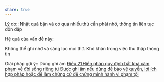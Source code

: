 ```yaml
---
share: true
---
```

Lý do:: Nhật quá bận và có quá nhiều thứ cần phải nhớ, thông tin liên tục dồn dập

Hệ quả của vấn đề này:


Không thể ghi nhớ và sàng lọc mọi thứ. Khó khăn trong việc thu thập thông tin

Giải pháp gợi ý:: Dùng ghi âm
[Điều 21 Hiến pháp quy định bất khả xâm phạm về đời sống riêng tư](../Th%C3%A1ch%20th%E1%BB%A9c/Lu%E1%BA%ADt%20ph%C3%A1p,%20x%C3%A3%20h%E1%BB%99i,%20%C4%91%E1%BA%A1o%20%C4%91%E1%BB%A9c/%C4%90i%E1%BB%81u%2021%20Hi%E1%BA%BFn%20ph%C3%A1p%20quy%20%C4%91%E1%BB%8Bnh%20b%E1%BA%A5t%20kh%E1%BA%A3%20x%C3%A2m%20ph%E1%BA%A1m%20v%E1%BB%81%20%C4%91%E1%BB%9Di%20s%E1%BB%91ng%20ri%C3%AAng%20t%C6%B0.md) 
[Được ghi âm nếu dùng để bảo vệ quyền, lợi ích hợp pháp hoặc để làm chứng cứ để chứng minh hành vi phạm tội](../Th%C3%A1ch%20th%E1%BB%A9c/Lu%E1%BA%ADt%20ph%C3%A1p,%20x%C3%A3%20h%E1%BB%99i,%20%C4%91%E1%BA%A1o%20%C4%91%E1%BB%A9c/%C4%90%C6%B0%E1%BB%A3c%20ghi%20%C3%A2m%20n%E1%BA%BFu%20d%C3%B9ng%20%C4%91%E1%BB%83%20b%E1%BA%A3o%20v%E1%BB%87%20quy%E1%BB%81n,%20l%E1%BB%A3i%20%C3%ADch%20h%E1%BB%A3p%20ph%C3%A1p%20ho%E1%BA%B7c%20%C4%91%E1%BB%83%20l%C3%A0m%20ch%E1%BB%A9ng%20c%E1%BB%A9%20%C4%91%E1%BB%83%20ch%E1%BB%A9ng%20minh%20h%C3%A0nh%20vi%20ph%E1%BA%A1m%20t%E1%BB%99i.md)
